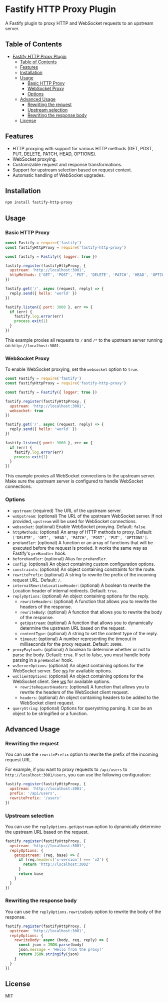 # Fastify HTTP Proxy Plugin

A Fastify plugin to proxy HTTP and WebSocket requests to an upstream server.

## Table of Contents

- [Fastify HTTP Proxy Plugin](#fastify-http-proxy-plugin)
  - [Table of Contents](#table-of-contents)
  - [Features](#features)
  - [Installation](#installation)
  - [Usage](#usage)
    - [Basic HTTP Proxy](#basic-http-proxy)
    - [WebSocket Proxy](#websocket-proxy)
    - [Options](#options)
  - [Advanced Usage](#advanced-usage)
    - [Rewriting the request](#rewriting-the-request)
    - [Upstream selection](#upstream-selection)
    - [Rewriting the response body](#rewriting-the-response-body)
  - [License](#license)

## Features

-   HTTP proxying with support for various HTTP methods (GET, POST, PUT, DELETE, PATCH, HEAD, OPTIONS).
-   WebSocket proxying.
-   Customizable request and response transformations.
-   Support for upstream selection based on request context.
-   Automatic handling of WebSocket upgrades.

## Installation

```bash
npm install fastify-http-proxy
```

## Usage

### Basic HTTP Proxy

```javascript
const Fastify = require('fastify')
const fastifyHttpProxy = require('fastify-http-proxy')

const fastify = Fastify({ logger: true })

fastify.register(fastifyHttpProxy, {
  upstream: 'http://localhost:3001',
  httpMethods: ['GET', 'POST', 'PUT', 'DELETE', 'PATCH', 'HEAD', 'OPTIONS'] // Optional: Define the allowed HTTP methods
})

fastify.get('/', async (request, reply) => {
  reply.send({ hello: 'world' })
})

fastify.listen({ port: 3000 }, err => {
  if (err) {
    fastify.log.error(err)
    process.exit(1)
  }
})
```

This example proxies all requests to `/` and `/*` to the upstream server running on `http://localhost:3001`.

### WebSocket Proxy

To enable WebSocket proxying, set the `websocket` option to `true`.

```javascript
const Fastify = require('fastify')
const fastifyHttpProxy = require('fastify-http-proxy')

const fastify = Fastify({ logger: true })

fastify.register(fastifyHttpProxy, {
  upstream: 'http://localhost:3001',
  websocket: true
})

fastify.get('/', async (request, reply) => {
  reply.send({ hello: 'world' })
})

fastify.listen({ port: 3000 }, err => {
  if (err) {
    fastify.log.error(err)
    process.exit(1)
  }
})
```

This example proxies all WebSocket connections to the upstream server.  Make sure the upstream server is configured to handle WebSocket connections.

### Options

*   `upstream`: (required) The URL of the upstream server.
*   `wsUpstream`: (optional) The URL of the upstream WebSocket server. If not provided, `upstream` will be used for WebSocket connections.
*   `websocket`: (optional) Enable WebSocket proxying. Default: `false`.
*   `httpMethods`: (optional) An array of HTTP methods to proxy. Default: `['DELETE', 'GET', 'HEAD', 'PATCH', 'POST', 'PUT', 'OPTIONS']`.
*   `preHandler`: (optional) A function or an array of functions that will be executed before the request is proxied.  It works the same way as Fastify's `preHandler` hook.
*   `beforeHandler`: (optional) Alias for `preHandler`.
*   `config`: (optional) An object containing custom configuration options.
*   `constraints`: (optional) An object containing constraints for the route.
*   `rewritePrefix`: (optional) A string to rewrite the prefix of the incoming request URL. Default: `/`.
*   `internalRewriteLocationHeader`: (optional) A boolean to rewrite the Location header of internal redirects. Default: `true`.
*   `replyOptions`: (optional) An object containing options for the reply.
    *   `rewriteHeaders`: (optional) A function that allows you to rewrite the headers of the response.
    *   `rewriteBody`: (optional) A function that allows you to rewrite the body of the response.
    *   `getUpstream`: (optional) A function that allows you to dynamically determine the upstream URL based on the request.
    *   `contentType`: (optional) A string to set the content type of the reply.
    *   `timeout`: (optional) A number representing the timeout in milliseconds for the proxy request. Default: `30000`.
*   `proxyPayloads`: (optional) A boolean to determine whether or not to parse the body. Default: `true`.  If set to false, you must handle body parsing in a `preHandler` hook.
*   `wsServerOptions`: (optional) An object containing options for the WebSocket server. See [ws](https://github.com/websockets/ws/blob/HEAD/doc/ws.md#new-websocketserveroptions) for available options.
*   `wsClientOptions`: (optional) An object containing options for the WebSocket client. See [ws](https://github.com/websockets/ws/blob/HEAD/doc/ws.md#new-websocketaddress-protocols-options) for available options.
    *   `rewriteRequestHeaders`: (optional) A function that allows you to rewrite the headers of the WebSocket client request.
    *   `headers`: (optional) An object containing headers to be added to the WebSocket client request.
*   `queryString`: (optional) Options for querystring parsing. It can be an object to be stringified or a function.

## Advanced Usage

### Rewriting the request

You can use the `rewritePrefix` option to rewrite the prefix of the incoming request URL.

For example, if you want to proxy requests to `/api/users` to `http://localhost:3001/users`, you can use the following configuration:

```javascript
fastify.register(fastifyHttpProxy, {
  upstream: 'http://localhost:3001',
  prefix: '/api/users',
  rewritePrefix: '/users'
})
```

### Upstream selection

You can use the `replyOptions.getUpstream` option to dynamically determine the upstream URL based on the request.

```javascript
fastify.register(fastifyHttpProxy, {
  upstream: 'http://localhost:3001',
  replyOptions: {
    getUpstream: (req, base) => {
      if (req.headers['x-version'] === 'v2') {
        return 'http://localhost:3002'
      }
      return base
    }
  }
})
```

### Rewriting the response body

You can use the `replyOptions.rewriteBody` option to rewrite the body of the response.

```javascript
fastify.register(fastifyHttpProxy, {
  upstream: 'http://localhost:3001',
  replyOptions: {
    rewriteBody: async (body, req, reply) => {
      const json = JSON.parse(body)
      json.message = 'Hello from the proxy!'
      return JSON.stringify(json)
    }
  }
})
```

## License

MIT
